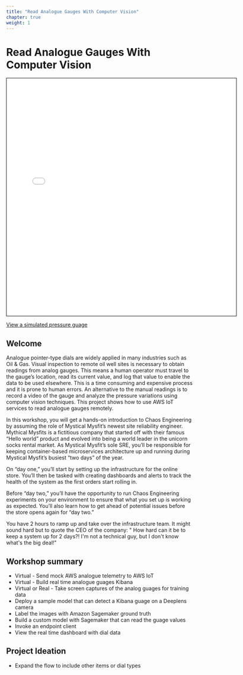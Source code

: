 ```yaml
---
title: "Read Analogue Gauges With Computer Vision"
chapter: true
weight: 1
---
```


# Read Analogue Gauges With Computer Vision

<iframe height="640" width="620" src="guage/index-600x600.html?bp=70" frameborder="0" allowfullscreen="true" style="overflow:hidden; border:1px solid black; display:block; margin: 0 auto;"
></iframe>

[View a simulated pressure guage](guage/?bp=100)

## Welcome

Analogue pointer-type dials are widely applied in many industries such as Oil & Gas. Visual inspection to remote oil well sites is necessary to obtain readings from analog gauges. This means a human operator must travel to the gauge’s location, read its current value, and log that value to enable the data to be used elsewhere. This is a time consuming and expensive process and it is prone to human errors. An alternative to the manual readings is to record a video of the gauge and analyze the pressure variations using computer vision techniques. This project shows how to use AWS IoT services to read analogue gauges remotely.

In this workshop, you will get a hands-on introduction to Chaos Engineering by assuming the role of Mystical Mysfit’s newest site reliability engineer. Mythical Mysfits is a fictitious company that started off with their famous “Hello world” product and evolved into being a world leader in the unicorn socks rental market.
As Mystical Mysfit’s sole SRE, you’ll be responsible for keeping container-based microservices architecture up and running during Mystical Mysfit’s busiest “two days” of the year.

On “day one,” you’ll start by setting up the infrastructure for the online store. You’ll then be tasked with creating dashboards and alerts to track the health of the system as the first orders start rolling in.

Before “day two,” you’ll have the opportunity to run Chaos Engineering experiments on your environment to ensure that what you set up is working as expected. You’ll also learn how to get ahead of potential issues before the store opens again for “day two.”

You have 2 hours to ramp up and take over the infrastructure team. It might sound hard but to quote the CEO of the company: " How hard can it be to keep a system up for 2 days?! I'm not a technical guy, but I don't know what's the big deal!"

## Workshop summary

* Virtual - Send mock AWS analogue telemetry to AWS IoT
* Virtual - Build real time analogue guages Kibana
* Virtual or Real - Take screen captures of the analog guages for training data
* Deploy a sample model that can detect a Kibana guage on a Deeplens camera
* Label the images with Amazon Sagemaker ground truth
* Build a custom model with Sagemaker that can read the guage values
* Invoke an endpoint client
* View the real time dashboard with dial data

## Project Ideation

* Expand the flow to include other items or dial types
